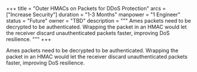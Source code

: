 +++
title = "Outer HMACs on Packets for DDoS Protection"
arcs = ["Increase Security"]
duration = "1-3 Months"
manpower = "1 Engineer"
status = "Future"
owner = "TBD"
description = """
Ames packets need to be decrypted to be authenticated.  Wrapping the packet in an HMAC would let the receiver discard unauthenticated packets faster, improving DoS resilience.
"""
+++

Ames packets need to be decrypted to be authenticated.  Wrapping the packet in an HMAC would let the receiver discard unauthenticated packets faster, improving DoS resilience.

